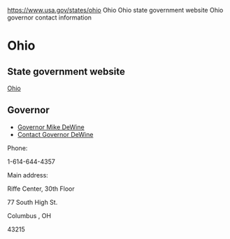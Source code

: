 

https://www.usa.gov/states/ohio
Ohio
Ohio state government website
Ohio governor contact information

Ohio
====

State government website
------------------------

[Ohio](https://ohio.gov/home)

Governor
--------

* [Governor Mike DeWine](https://governor.ohio.gov/home)
* [Contact Governor DeWine](https://governor.ohio.gov/contact)

Phone:

1-614-644-4357

Main address:

Riffe Center, 30th Floor
  

77 South High St.
  

Columbus
,
OH

43215
